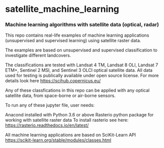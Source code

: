 # satellite_machine_learning

### Machine learning algorithms with satellite data (optical, radar)

This repo contains real-life examples of machine learning applications (unsupervised and supervised learning) using satellite raster data.

The examples are based on unsupervised and supervised classification to investigate different landcovers.

The classifications are tested with Landsat 4 TM, Landsat 8 OLI, Landsat 7 ETM+, Sentinel 2 MSI, and Sentinel 3 OLCI optical satellite data. All data used for testing is publically available under open source license. For more details look here https://scihub.copernicus.eu/

Any of these classfications in this repo can be applied with any optical satellite data, from space-borne or air-borne sensors.

To run any of these jupyter file, user needs:

Anacond installed with Python 3.6 or above
Rasterio python package for working with satellite raster data 
To install rasterio see here: https://rasterio.readthedocs.io/en/latest/

All machine learning applications are based on SciKit-Learn API https://scikit-learn.org/stable/modules/classes.html

